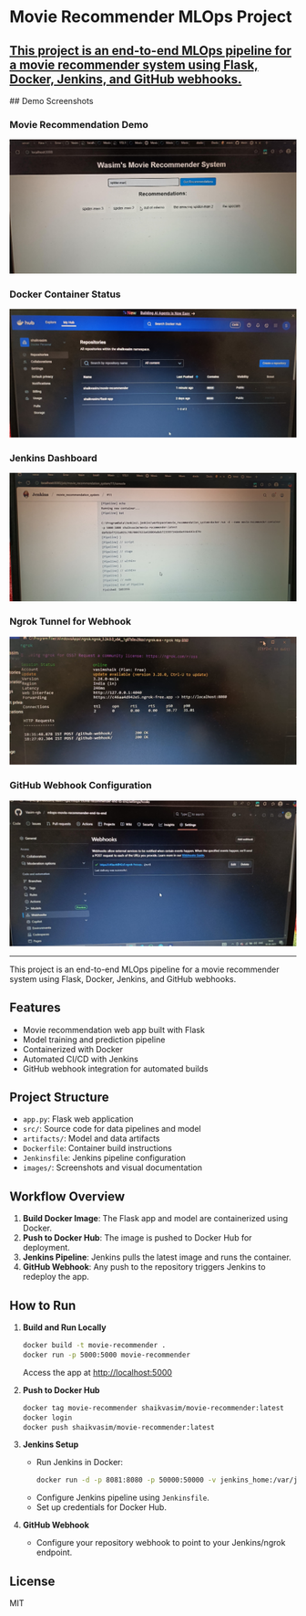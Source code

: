 # Movie Recommender MLOps Project
<h2><b><u>This project is an end-to-end MLOps pipeline for a movie recommender system using Flask, Docker, Jenkins, and GitHub webhooks.</u></b></h2>
## Demo Screenshots

### Movie Recommendation Demo
![Movie Demo](images/moviedemo.jpg)

### Docker Container Status
![Docker PS](images/dockerpsh.jpg)

### Jenkins Dashboard
![Jenkins](images/jenkins.jpg)

### Ngrok Tunnel for Webhook
![Ngrok](images/ngrok.jpg)

### GitHub Webhook Configuration
![Webhook](images/webhook.jpg)

---

This project is an end-to-end MLOps pipeline for a movie recommender system using Flask, Docker, Jenkins, and GitHub webhooks.

## Features
- Movie recommendation web app built with Flask
- Model training and prediction pipeline
- Containerized with Docker
- Automated CI/CD with Jenkins
- GitHub webhook integration for automated builds

## Project Structure
- `app.py`: Flask web application
- `src/`: Source code for data pipelines and model
- `artifacts/`: Model and data artifacts
- `Dockerfile`: Container build instructions
- `Jenkinsfile`: Jenkins pipeline configuration
- `images/`: Screenshots and visual documentation

## Workflow Overview
1. **Build Docker Image**: The Flask app and model are containerized using Docker.
2. **Push to Docker Hub**: The image is pushed to Docker Hub for deployment.
3. **Jenkins Pipeline**: Jenkins pulls the latest image and runs the container.
4. **GitHub Webhook**: Any push to the repository triggers Jenkins to redeploy the app.

## How to Run

1. **Build and Run Locally**
   ```bash
   docker build -t movie-recommender .
   docker run -p 5000:5000 movie-recommender
   ```
   Access the app at [http://localhost:5000](http://localhost:5000)

2. **Push to Docker Hub**
   ```bash
   docker tag movie-recommender shaikvasim/movie-recommender:latest
   docker login
   docker push shaikvasim/movie-recommender:latest
   ```

3. **Jenkins Setup**
   - Run Jenkins in Docker:
     ```bash
     docker run -d -p 8081:8080 -p 50000:50000 -v jenkins_home:/var/jenkins_home jenkins/jenkins:lts
     ```
   - Configure Jenkins pipeline using `Jenkinsfile`.
   - Set up credentials for Docker Hub.

4. **GitHub Webhook**
   - Configure your repository webhook to point to your Jenkins/ngrok endpoint.

## License
MIT
